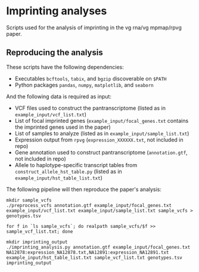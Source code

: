 # Imprinting analyses

Scripts used for the analysis of imprinting in the vg rna/vg mpmap/rpvg paper.

## Reproducing the analysis

These scripts have the following dependencies:

* Executables `bcftools`, `tabix`, and `bgzip` discoverable on `$PATH`
* Python packages `pandas`, `numpy`, `matplotlib`, and `seaborn`

And the following data is required as input:

* VCF files used to construct the pantranscriptome (listed as in `example_input/vcf_list.txt`)
* List of focal imprinted genes (`example_input/focal_genes.txt` contains the imprinted genes used in the paper)
* List of samples to analyze (listed as in `example_input/sample_list.txt`)
* Expression output from `rpvg` (`expression_XXXXXX.txt`, not included in repo)
* Gene annotation used to construct pantranscriptome (`annotation.gtf`, not included in repo)
* Allele to haplotype-specific transcript tables from `construct_allele_hst_table.py` (listed as in `example_input/hst_table_list.txt`)

The following pipeline will then reproduce the paper's analysis:

	mkdir sample_vcfs
	./preprocess_vcfs annotation.gtf example_input/focal_genes.txt example_input/vcf_list.txt example_input/sample_list.txt sample_vcfs > genotypes.tsv
	
	for f in `ls sample_vcfs`; do realpath sample_vcfs/$f >> sample_vcf_list.txt; done
	
	mkdir imprinting_output
	./imprinting_analysis.py annotation.gtf example_input/focal_genes.txt NA12878:expression_NA12878.txt,NA12891:expression_NA12891.txt example_input/hst_table_list.txt sample_vcf_list.txt genotypes.tsv imprinting_output